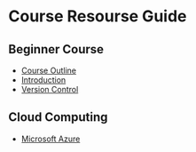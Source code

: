 # Course Resourse Guide
## Beginner Course
- [Course Outline](./Beginner%20Course/1.0.%20Course_Outline.md)
- [Introduction](./Beginner%20Course/1.1.%20Introduction.md)
- [Version Control](./Beginner%20Course/1.1.%20Version_Control.md)
## Cloud Computing
- [Microsoft Azure](./Cloud%20Computing/Microsoft%20Azure/Microsoft_Azure_Certifications.md)